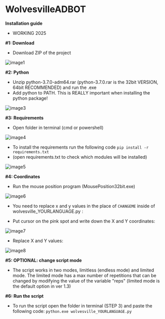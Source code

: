 # WolvesvilleADBOT

**Installation guide**
* WORKING 2025

**#1: Download**
* Download ZIP of the project

![image1](https://i.imgur.com/DEwNATx.png)

**#2: Python**
* Unzip python-3.7.0-adm64.rar (python-3.7.0.rar is the 32bit VERSION, 64bit RECOMMENDED) and run the .exe
* Add python to PATH. This is REALLY important when installing the python package!

![image3](https://i.imgur.com/j2M7QqZ.png)

**#3: Requirements**
* Open folder in terminal (cmd or powershell)

![image4](https://i.imgur.com/NGXqvvR.png)

* To install the requirements run the following code ```pip install -r requirements.txt```
* (open requirements.txt to check which modules will be installed)

![image5](https://i.imgur.com/g78iPww.png)

**#4: Coordinates**
* Run the mouse position program (MousePosition32bit.exe)

![image6](https://i.imgur.com/EDzOFB9.png)

* You need to replace x and y values in the place of ```CHANGEME``` inside of wolvesville_YOURLANGUAGE.py :

* Put cursor on the pink spot and write down the X and Y coordinates:

![image7](https://i.imgur.com/GPhIRh8.png)

* Replace X and Y values:

![image8](https://i.imgur.com/sg6YeWT.png)

**#5: OPTIONAL: change script mode**
* The script works in two modes, limitless (endless mode) and limited mode. The limited mode has a max number of repetitions that can be changed by modifying the value of the variable "reps" (limited mode is the default option in ver 1.3)

**#6: Run the script**
* To run the script open the folder in terminal (STEP 3) and paste the following code: ```python.exe wolvesville_YOURLANGUAGE.py```